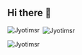 ## Hi there 👋

<!--
**Jyotimsr/Jyotimsr** is a ✨ _special_ ✨ repository because its `README.md` (this file) appears on your GitHub profile.

Here are some ideas to get you started:
<p><img align="left" src="https://github-readme-stats.vercel.app/api/top-langs?username=jyotimsr&show_icons=true&locale=en&layout=compact" alt="jyotimsr" /></p>

<p>&nbsp;<img align="center" src="https://github-readme-stats.vercel.app/api?jyotimsr&show_icons=true&locale=en" alt="jyotimsr" /></p>

<p><img align="center" src="https://github-readme-streak-stats.herokuapp.com/?user=jyotimsr&" alt="jyotimsr" /></p>
- 🔭 I’m currently working on ...
- 🌱 I’m currently learning ...
- 👯 I’m looking to collaborate on ...
- 🤔 I’m looking for help with ...
- 💬 Ask me about ...
- 📫 How to reach me: ...
- 😄 Pronouns: ...
- ⚡ Fun fact: ...
-->
<p><img align="left" src="https://github-readme-stats.vercel.app/api/top-langs?username=Jyotimsr&show_icons=true&locale=en&layout=compact" alt="Jyotimsr" /></p>

<p>&nbsp;<img align="center" src="https://github-readme-stats.vercel.app/api?username=Jyotimsr&show_icons=true&locale=en" alt="Jyotimsr" /></p>

<p><img align="center" src="https://github-readme-streak-stats.herokuapp.com/?user=Jyotimsr&" alt="Jyotimsr" /></p>
